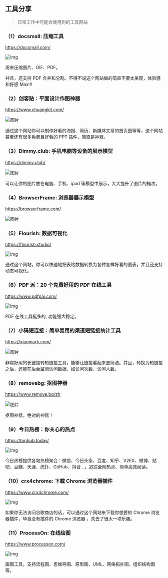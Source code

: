 ## 工具分享

> 日常工作中可能会使用到的工具网站

### （1）docsmall: 压缩工具

https://docsmall.com/

![img](./images/tool1.PNG)

用来压缩图片、GIF、PDF。

并且，还支持 PDF 合并和分割。不得不说这个网站做的简直不要太美观，体验感和好感 Max!!!

### （2）创客贴：平面设计作图神器

https://www.chuangkit.com/

![图片](./images/tool2.PNG)

通过这个网站你可以制作好看的海报、简历、新媒体文章的首页图等等，这个网站甚至还有很多免费且好看的 PPT 插件，简直是神器。

### （3）Dimmy.club: 手机电脑等设备的展示模型

https://dimmy.club/

![图片](./images/tool3.PNG)

可以让你的图片放在电脑、手机、ipad 等模型中展示，大大提升了图片的档次。

### （4）BrowserFrame: 浏览器展示模型

https://browserframe.com/

![图片](./images/tool4.PNG)



### （5）Flourish: 数据可视化

https://flourish.studio/

![img](./images/tool11.PNG)

通过这个网站，你可以快速地把表格数据转换为各种各样好看的图表，并且还支持动态可视化。

### （6）PDF 派：20 个免费好用的 PDF 在线工具

https://www.pdfpai.com/

![img](./images/tool5.PNG)

PDF 在线工具挺多的, 功能强大稳定。

### （7）小码短连接：简单易用的渠道短链接统计工具

https://xiaomark.com/

![图片](./images/tool6.PNG)

非常好用的长链接转短链接工具，能够让链接看起来更简洁。并且，转换为短链接之后，还能在后台监测访问数据，如访问次数、访问人数。

### （8）removebg: 抠图神器

https://www.remove.bg/zh

![图片](./images/tool7.PNG)

抠图神器，绝对的神器！

###  （9）今日热榜：你关心的热点

https://tophub.today/

![img](./images/tool10.PNG)

今日热榜提供各站热榜聚合：微信、今日头条、百度、知乎、V2EX、微博、贴吧、豆瓣、天涯、虎扑、GitHub、抖音...。追踪全网热点、简单高效阅读。

### （10）crx4chrome: 下载 Chrome 浏览器插件

https://www.crx4chrome.com/

![img](./images/tool9.PNG)

如果你无法访问谷歌商店的话，可以通过这个网站来下载你想要的 Chrome 浏览器插件，毕竟没有插件的 Chrome 浏览器 ，失去了很大一项乐趣。

### （11）ProcessOn: 在线绘图

https://www.processon.com/

![img](./images/tool8.PNG) 

画图工具，支持流程图、思维导图、原型图、UML、网络拓扑图、组织结构图等。